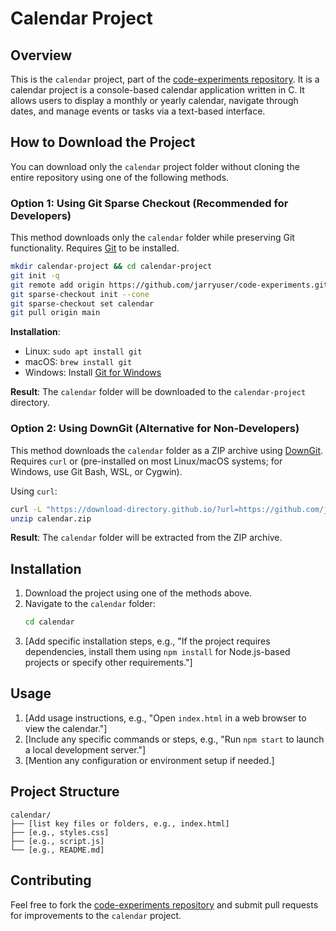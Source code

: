 # Calendar Project

## Overview
This is the `calendar` project, part of the [code-experiments repository](https://github.com/jarryuser/code-experiments). It is a calendar project is a console-based calendar application written in C. It allows users to display a monthly or yearly calendar, navigate through dates, and manage events or tasks via a text-based interface.

## How to Download the Project
You can download only the `calendar` project folder without cloning the entire repository using one of the following methods.

### Option 1: Using Git Sparse Checkout (Recommended for Developers)
This method downloads only the `calendar` folder while preserving Git functionality. Requires [Git](https://git-scm.com/) to be installed.

```bash
mkdir calendar-project && cd calendar-project
git init -q
git remote add origin https://github.com/jarryuser/code-experiments.git
git sparse-checkout init --cone
git sparse-checkout set calendar
git pull origin main
```

**Installation**:
- Linux: `sudo apt install git`
- macOS: `brew install git`
- Windows: Install [Git for Windows](https://git-scm.com/download/win)

**Result**: The `calendar` folder will be downloaded to the `calendar-project` directory.

### Option 2: Using DownGit (Alternative for Non-Developers)
This method downloads the `calendar` folder as a ZIP archive using [DownGit](https://minhask.github.io/DownGit/). Requires `curl` or (pre-installed on most Linux/macOS systems; for Windows, use Git Bash, WSL, or Cygwin).

Using `curl`:
```bash
curl -L "https://download-directory.github.io/?url=https://github.com/jarryuser/code-experiments/tree/main/calendar" -o calendar.zip
unzip calendar.zip
```



**Result**: The `calendar` folder will be extracted from the ZIP archive.

## Installation
1. Download the project using one of the methods above.
2. Navigate to the `calendar` folder:
   ```bash
   cd calendar
   ```
3. [Add specific installation steps, e.g., "If the project requires dependencies, install them using `npm install` for Node.js-based projects or specify other requirements."]

## Usage
1. [Add usage instructions, e.g., "Open `index.html` in a web browser to view the calendar."]
2. [Include any specific commands or steps, e.g., "Run `npm start` to launch a local development server."]
3. [Mention any configuration or environment setup if needed.]

## Project Structure
```
calendar/
├── [list key files or folders, e.g., index.html]
├── [e.g., styles.css]
├── [e.g., script.js]
└── [e.g., README.md]
```

## Contributing
Feel free to fork the [code-experiments repository](https://github.com/jarryuser/code-experiments) and submit pull requests for improvements to the `calendar` project.
